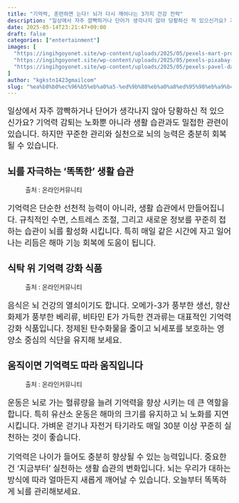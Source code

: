 ```yaml
---
title: "기억력, 훈련하면 는다! 뇌가 다시 깨어나는 3가지 건강 전략"
description: "일상에서 자주 깜빡하거나 단어가 생각나지 않아 당황하신 적 있으신가요? 기억력 감퇴는 노화뿐 아니라 생활 습관과도 밀접한 관련이 있습니다. 하지만 꾸준한 관리와 실천으로 뇌의 능력은 충분히 회복될 수 있습니다."
date: 2025-05-14T23:21:47+09:00
draft: false
categories: ["entertainment"]
images: [
  "https://ingihgoyonet.site/wp-content/uploads/2025/05/pexels-mart-production-7089020-1024x683.jpg"
  "https://ingihgoyonet.site/wp-content/uploads/2025/05/pexels-pixabay-38292-1024x680.jpg"
  "https://ingihgoyonet.site/wp-content/uploads/2025/05/pexels-pavel-danilyuk-5807537-1024x684.jpg"
]
author: "kgkstn1423gmailcom"
slug: "%ea%b8%b0%ec%96%b5%eb%a0%a5-%ed%9b%88%eb%a0%a8%ed%95%98%eb%a9%b4-%eb%8a%94%eb%8b%a4-%eb%87%8c%ea%b0%80-%eb%8b%a4%ec%8b%9c-%ea%b9%a8%ec%96%b4%eb%82%98%eb%8a%94-3%ea%b0%80%ec%a7%80-%ea%b1%b4%ea%b0%95"
---
```


<p style="font-size:18px">일상에서 자주 깜빡하거나 단어가 생각나지 않아 당황하신 적 있으신가요? 기억력 감퇴는 노화뿐 아니라 생활 습관과도 밀접한 관련이 있습니다. 하지만 꾸준한 관리와 실천으로 뇌의 능력은 충분히 회복될 수 있습니다.</p> <h2 >뇌를 자극하는 ‘똑똑한’ 생활 습관</h2> <figure ><img src="https://ingihgoyonet.site/wp-content/uploads/2025/05/pexels-mart-production-7089020-1024x683.jpg" alt="" style="aspect-ratio:16/9;object-fit:cover"/><figcaption >출처 : 온라인커뮤니티</figcaption></figure> <p style="font-size:18px">기억력은 단순한 선천적 능력이 아니라, 생활 습관에서 만들어집니다. 규칙적인 수면, 스트레스 조절, 그리고 새로운 정보를 꾸준히 접하는 습관이 뇌를 활성화 시킵니다. 특히 매일 같은 시간에 자고 일어나는 리듬은 해마 기능 회복에 도움이 됩니다.</p> <h2 >식탁 위 기억력 강화 식품</h2> <figure ><img src="https://ingihgoyonet.site/wp-content/uploads/2025/05/pexels-pixabay-38292-1024x680.jpg" alt="" /><figcaption >출처 : 온라인커뮤니티</figcaption></figure> <p style="font-size:18px">음식은 뇌 건강의 열쇠이기도 합니다. 오메가-3가 풍부한 생선, 항산화제가 풍부한 베리류, 비타민 E가 가득한 견과류는 대표적인 기억력 강화 식품입니다. 정제된 탄수화물을 줄이고 뇌세포를 보호하는 영양소 중심의 식단을 유지해 보세요.</p> <h2 >움직이면 기억력도 따라 움직입니다</h2> <figure ><img src="https://ingihgoyonet.site/wp-content/uploads/2025/05/pexels-pavel-danilyuk-5807537-1024x684.jpg" alt="" style="aspect-ratio:16/9;object-fit:cover"/><figcaption >출처 : 온라인커뮤니티</figcaption></figure> <p style="font-size:18px">운동은 뇌로 가는 혈류량을 늘려 기억력을 향상 시키는 데 큰 역할을 합니다. 특히 유산소 운동은 해마의 크기를 유지하고 뇌 노화를 지연 시킵니다. 가벼운 걷기나 자전거 타기라도 매일 30분 이상 꾸준히 실천하는 것이 좋습니다.</p> <p style="font-size:18px">기억력은 나이가 들어도 충분히 향상될 수 있는 능력입니다. 중요한 건 ‘지금부터’ 실천하는 생활 습관의 변화입니다. 뇌는 우리가 대하는 방식에 따라 얼마든지 새롭게 깨어날 수 있습니다. 오늘부터 똑똑하게 뇌를 관리해보세요.</p>